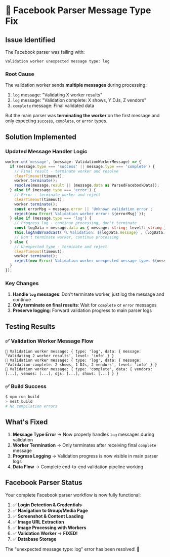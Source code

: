 # 🔧 Facebook Parser Message Type Fix

## Issue Identified

The Facebook parser was failing with:

```
Validation worker unexpected message type: log
```

### Root Cause

The validation worker sends **multiple messages** during processing:

1. `log` message: "Validating X worker results"
2. `log` message: "Validation complete: X shows, Y DJs, Z vendors"
3. `complete` message: Final validated data

But the main parser was **terminating the worker** on the first message and only expecting `success`, `complete`, or `error` types.

## Solution Implemented

### Updated Message Handler Logic

```typescript
worker.on('message', (message: ValidationWorkerMessage) => {
  if (message.type === 'success' || message.type === 'complete') {
    // Final result - terminate worker and resolve
    clearTimeout(timeout);
    worker.terminate();
    resolve(message.result || (message.data as ParsedFacebookData));
  } else if (message.type === 'error') {
    // Error - terminate worker and reject
    clearTimeout(timeout);
    worker.terminate();
    const errorMsg = message.error || 'Unknown validation error';
    reject(new Error(`Validation worker error: ${errorMsg}`));
  } else if (message.type === 'log') {
    // Progress log - continue processing, don't terminate
    const logData = message.data as { message: string; level?: string };
    this.logAndBroadcast(`🔍 Validation: ${logData.message}`, (logData.level as any) || 'info');
    // Don't terminate worker, continue processing
  } else {
    // Unexpected type - terminate and reject
    clearTimeout(timeout);
    worker.terminate();
    reject(new Error(`Validation worker unexpected message type: ${message.type}`));
  }
});
```

### Key Changes

1. **Handle `log` messages**: Don't terminate worker, just log the message and continue
2. **Only terminate on final results**: Wait for `complete` or `error` messages
3. **Preserve logging**: Forward validation progress to main parser logs

## Testing Results

### ✅ Validation Worker Message Flow

```
📨 Validation worker message: { type: 'log', data: { message: 'Validating 2 worker results', level: 'info' } }
📨 Validation worker message: { type: 'log', data: { message: 'Validation complete: 2 shows, 1 DJs, 2 vendors', level: 'info' } }
📨 Validation worker message: { type: 'complete', data: { vendors: [...], venues: [...], djs: [...], shows: [...] } }
```

### ✅ Build Success

```bash
$ npm run build
> nest build
# No compilation errors
```

## What's Fixed

1. **Message Type Error** → Now properly handles `log` messages during validation
2. **Worker Termination** → Only terminates after receiving final `complete` message
3. **Progress Logging** → Validation progress is now visible in main parser logs
4. **Data Flow** → Complete end-to-end validation pipeline working

## Facebook Parser Status

Your complete Facebook parser workflow is now fully functional:

1. ✅ **Login Detection & Credentials**
2. ✅ **Navigation to Group/Media Page**
3. ✅ **Screenshot & Content Loading**
4. ✅ **Image URL Extraction**
5. ✅ **Image Processing with Workers**
6. ✅ **Validation Worker** → **FIXED!**
7. ✅ **Database Storage**

The "unexpected message type: log" error has been resolved! 🎉
